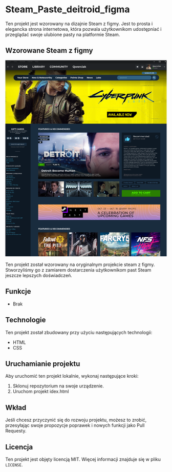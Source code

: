 # Steam_Paste_deitroid_figma

Ten projekt jest wzorowany na dizajnie Steam z figmy. Jest to prosta i elegancka strona internetowa, która pozwala użytkownikom udostępniać i przeglądać swoje ulubione pasty na platformie Steam.

## Wzorowane Steam z figmy

![Steam](image.png)

Ten projekt został wzorowany na oryginalnym projekcie steam z figmy. Stworzyliśmy go z zamiarem dostarczenia użytkownikom past Steam jeszcze lepszych doświadczeń.

## Funkcje

- Brak

## Technologie

Ten projekt został zbudowany przy użyciu następujących technologii:

- HTML
- CSS

## Uruchamianie projektu

Aby uruchomić ten projekt lokalnie, wykonaj następujące kroki:

1. Sklonuj repozytorium na swoje urządzenie.
2. Uruchom projekt idex.html

## Wkład

Jeśli chcesz przyczynić się do rozwoju projektu, możesz to zrobić, przesyłając swoje propozycje poprawek i nowych funkcji jako Pull Requesty.

## Licencja

Ten projekt jest objęty licencją MIT. Więcej informacji znajduje się w pliku `LICENSE`.
